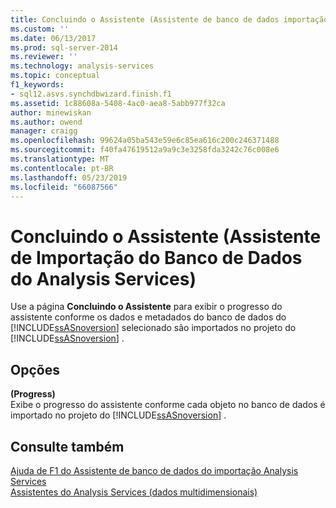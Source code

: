 ```yaml
---
title: Concluindo o Assistente (Assistente de banco de dados importação Analysis Services) | Microsoft Docs
ms.custom: ''
ms.date: 06/13/2017
ms.prod: sql-server-2014
ms.reviewer: ''
ms.technology: analysis-services
ms.topic: conceptual
f1_keywords:
- sql12.asvs.synchdbwizard.finish.f1
ms.assetid: 1c88608a-5408-4ac0-aea8-5abb977f32ca
author: minewiskan
ms.author: owend
manager: craigg
ms.openlocfilehash: 99624a05ba543e59e6c85ea616c200c246371488
ms.sourcegitcommit: f40fa47619512a9a9c3e3258fda3242c76c008e6
ms.translationtype: MT
ms.contentlocale: pt-BR
ms.lasthandoff: 05/23/2019
ms.locfileid: "66087566"
---
```

# <a name="completing-the-wizard-import-analysis-services-database-wizard"></a>Concluindo o Assistente (Assistente de Importação do Banco de Dados do Analysis Services)
  Use a página **Concluindo o Assistente** para exibir o progresso do assistente conforme os dados e metadados do banco de dados do [!INCLUDE[ssASnoversion](../includes/ssasnoversion-md.md)] selecionado são importados no projeto do [!INCLUDE[ssASnoversion](../includes/ssasnoversion-md.md)] .  
  
## <a name="options"></a>Opções  
 **(Progress)**  
 Exibe o progresso do assistente conforme cada objeto no banco de dados é importado no projeto do [!INCLUDE[ssASnoversion](../includes/ssasnoversion-md.md)] .  
  
## <a name="see-also"></a>Consulte também  
 [Ajuda de F1 do Assistente de banco de dados do importação Analysis Services](import-analysis-services-database-wizard-f1-help.md)   
 [Assistentes do Analysis Services &#40;dados multidimensionais&#41;](analysis-services-wizards-multidimensional-data.md)  
  
  
